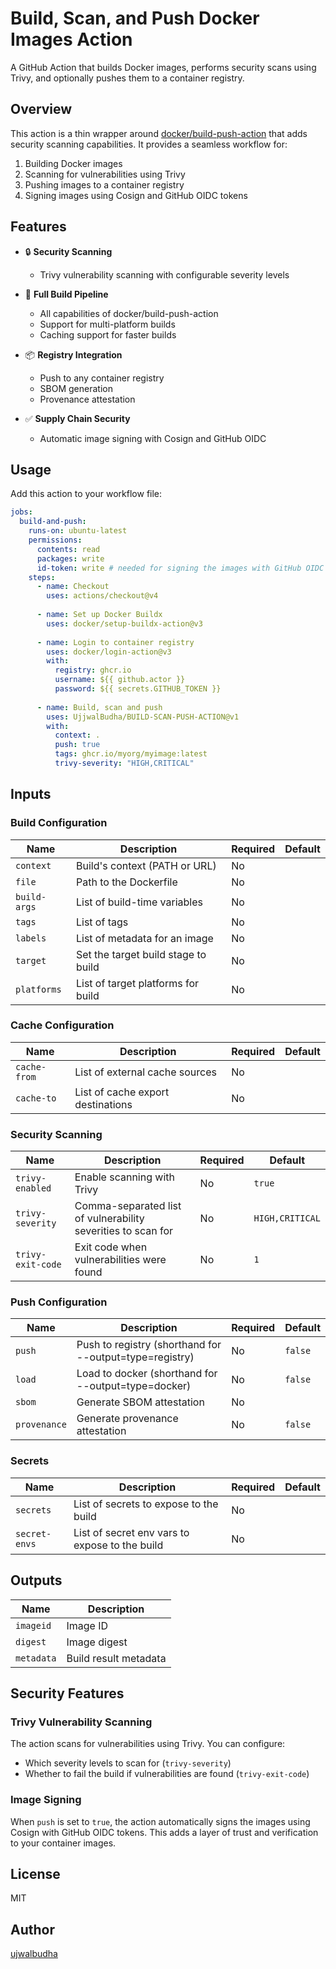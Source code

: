 # Build, Scan, and Push Docker Images Action

A GitHub Action that builds Docker images, performs security scans using Trivy, and optionally pushes them to a container registry.

## Overview

This action is a thin wrapper around [docker/build-push-action](https://github.com/docker/build-push-action) that adds security scanning capabilities. It provides a seamless workflow for:

1. Building Docker images
2. Scanning for vulnerabilities using Trivy
3. Pushing images to a container registry
4. Signing images using Cosign and GitHub OIDC tokens

## Features

- 🔒 **Security Scanning**
  - Trivy vulnerability scanning with configurable severity levels

- 🔄 **Full Build Pipeline**
  - All capabilities of docker/build-push-action
  - Support for multi-platform builds
  - Caching support for faster builds

- 📦 **Registry Integration**
  - Push to any container registry
  - SBOM generation
  - Provenance attestation

- ✅ **Supply Chain Security**
  - Automatic image signing with Cosign and GitHub OIDC

## Usage

Add this action to your workflow file:

```yaml
jobs:
  build-and-push:
    runs-on: ubuntu-latest
    permissions:
      contents: read
      packages: write
      id-token: write # needed for signing the images with GitHub OIDC Token
    steps:
      - name: Checkout
        uses: actions/checkout@v4
      
      - name: Set up Docker Buildx
        uses: docker/setup-buildx-action@v3
      
      - name: Login to container registry
        uses: docker/login-action@v3
        with:
          registry: ghcr.io
          username: ${{ github.actor }}
          password: ${{ secrets.GITHUB_TOKEN }}
      
      - name: Build, scan and push
        uses: UjjwalBudha/BUILD-SCAN-PUSH-ACTION@v1
        with:
          context: .
          push: true
          tags: ghcr.io/myorg/myimage:latest
          trivy-severity: "HIGH,CRITICAL"
```

## Inputs

### Build Configuration

| Name | Description | Required | Default |
|------|-------------|----------|---------|
| `context` | Build's context (PATH or URL) | No | |
| `file` | Path to the Dockerfile | No | |
| `build-args` | List of build-time variables | No | |
| `tags` | List of tags | No | |
| `labels` | List of metadata for an image | No | |
| `target` | Set the target build stage to build | No | |
| `platforms` | List of target platforms for build | No | |

### Cache Configuration

| Name | Description | Required | Default |
|------|-------------|----------|---------|
| `cache-from` | List of external cache sources | No | |
| `cache-to` | List of cache export destinations | No | |

### Security Scanning

| Name | Description | Required | Default |
|------|-------------|----------|---------|
| `trivy-enabled` | Enable scanning with Trivy | No | `true` |
| `trivy-severity` | Comma-separated list of vulnerability severities to scan for | No | `HIGH,CRITICAL` |
| `trivy-exit-code` | Exit code when vulnerabilities were found | No | `1` |

### Push Configuration

| Name | Description | Required | Default |
|------|-------------|----------|---------|
| `push` | Push to registry (shorthand for --output=type=registry) | No | `false` |
| `load` | Load to docker (shorthand for --output=type=docker) | No | `false` |
| `sbom` | Generate SBOM attestation | No | |
| `provenance` | Generate provenance attestation | No | `false` |

### Secrets

| Name | Description | Required | Default |
|------|-------------|----------|---------|
| `secrets` | List of secrets to expose to the build | No | |
| `secret-envs` | List of secret env vars to expose to the build | No | |

## Outputs

| Name | Description |
|------|-------------|
| `imageid` | Image ID |
| `digest` | Image digest |
| `metadata` | Build result metadata |

## Security Features

### Trivy Vulnerability Scanning

The action scans for vulnerabilities using Trivy. You can configure:
- Which severity levels to scan for (`trivy-severity`)
- Whether to fail the build if vulnerabilities are found (`trivy-exit-code`)

### Image Signing

When `push` is set to `true`, the action automatically signs the images using Cosign with GitHub OIDC tokens. This adds a layer of trust and verification to your container images.

## License

MIT

## Author

[ujwalbudha](https://github.com/ujwalbudha)

